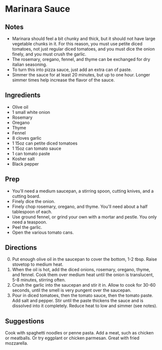 # Marinara Sauce

## Notes

* Marinara should feel a bit chunky and thick, but it should not have large vegetable
  chunks in it. For this reason, you must use petite diced tomatoes, not just regular
  diced tomatoes, and you must dice the onion finely, and you must crush the garlic.
* The rosemary, oregano, fennel, and thyme can be exchanged for dry italian seasoning.
* To turn this into pizza sauce, just add an extra can of paste.
* Simmer the sauce for at least 20 minutes, but up to one hour. Longer simmer times help
  increase the flavor of the sauce.

## Ingredients

* Olive oil
* 1 small white onion
* Rosemary
* Oregano
* Thyme
* Fennel
* 8 cloves garlic
* 1 15oz can petite diced tomatoes
* 1 15oz can tomato sauce
* 1 can tomato paste
* Kosher salt
* Black pepper

## Prep

* You'll need a medium saucepan, a stirring spoon, cutting knives, and a cutting board.
* Finely dice the onion.
* Finely chop rosemary, oregano, and thyme. You'll need about a half tablespoon of each.
* Use ground fennel, or grind your own with a mortar and pestle. You only need a teaspoon.
* Peel the garlic.
* Open the various tomato cans.

## Directions

0. Put enough olive oil in the saucepan to cover the bottom, 1-2 tbsp. Raise stovetop
   to medium heat.
0. When the oil is hot, add the diced onions, rosemary, oregano, thyme, and fennel. Cook
   them over medium heat until the onion is translucent, 5-8 minutes, stirring often.
0. Crush the garlic into the saucepan and stir it in. Allow to cook for 30-60 seconds,
   until the smell is very pungent over the saucepan.
0. Pour in diced tomatoes, then the tomato sauce, then the tomato paste. Add salt and pepper.
   Stir until the paste thickens the sauce and is dissolved into it completely. Reduce
   heat to low and simmer (see notes).

## Suggestions

Cook with spaghetti noodles or penne pasta. Add a meat, such as chicken or meatballs. Or
try eggplant or chicken parmesan. Great with fried mozzarella.

